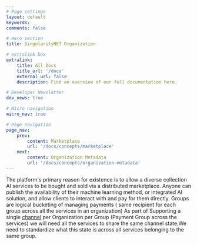 ```yaml
---
# Page settings
layout: default
keywords:
comments: false

# Hero section
title: SingularityNET Organization

# extralink box
extralink:
    title: All Docs
    title_url: '/docs'
    external_url: false
    description: Find an overview of our full documentation here.

# Developer Newsletter
dev_news: true

# Micro navigation
micro_nav: true

# Page navigation
page_nav:
    prev:
        content: Marketplace
        url: '/docs/concepts/marketplace'
    next:
        content: Organization Metadata
        url: '/docs/concepts/organization-metadata'
---
```


The platform's primary reason for existence is to allow a diverse collection AI services to be bought and sold via a distributed marketplace.
Anyone can publish the availability of their machine learning method, or integrated AI solution, and allow clients to interact with and pay for them
directly.
Groups are logical bucketing of managing payments ( same recipient for each group across all the services in an organization)
As part of Supporting a single [channel](/docs/concepts/multi-party-escrow.md) per Organization per Group (Payment Group across the services)
we will need all the services to share the same channel state,We need to standardize what this state is across all services belonging to the same group.

